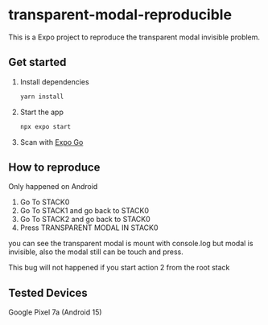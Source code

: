 # transparent-modal-reproducible

This is a Expo project to reproduce the transparent modal invisible problem.

## Get started

1. Install dependencies

   ```bash
   yarn install
   ```

2. Start the app

   ```bash
   npx expo start
   ```

3. Scan with [Expo Go](https://expo.dev/go)

## How to reproduce

Only happened on Android

1. Go To STACK0
2. Go To STACK1 and go back to STACK0
3. Go To STACK2 and go back to STACK0
4. Press TRANSPARENT MODAL IN STACK0

you can see the transparent modal is mount with console.log but modal is invisible, also the modal still can be touch and press.

This bug will not happened if you start action 2 from the root stack

## Tested Devices

Google Pixel 7a (Android 15)
